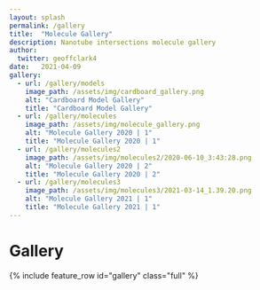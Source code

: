 ```yaml
---
layout: splash
permalink: /gallery
title:  "Molecule Gallery"
description: Nanotube intersections molecule gallery
author:
  twitter: geoffclark4
date:   2021-04-09
gallery:
  - url: /gallery/models
    image_path: /assets/img/cardboard_gallery.png
    alt: "Cardboard Model Gallery"
    title: "Cardboard Model Gallery"
  - url: /gallery/molecules
    image_path: /assets/img/molecule_gallery.png
    alt: "Molecule Gallery 2020 | 1"
    title: "Molecule Gallery 2020 | 1"
  - url: /gallery/molecules2
    image_path: /assets/img/molecules2/2020-06-10_3:43:28.png
    alt: "Molecule Gallery 2020 | 2"
    title: "Molecule Gallery 2020 | 2"
  - url: /gallery/molecules3
    image_path: /assets/img/molecules3/2021-03-14_1.39.20.png
    alt: "Molecule Gallery 2021 | 1"
    title: "Molecule Gallery 2021 | 1"
---
```


# Gallery

{% include feature_row id="gallery" class="full" %}
